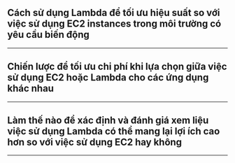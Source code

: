 ## Cách sử dụng Lambda để tối ưu hiệu suất so với việc sử dụng EC2 instances trong môi trường có yêu cầu biến động

---

## Chiến lược để tối ưu chi phí khi lựa chọn giữa việc sử dụng EC2 hoặc Lambda cho các ứng dụng khác nhau

---

## Làm thế nào để xác định và đánh giá xem liệu việc sử dụng Lambda có thể mang lại lợi ích cao hơn so với việc sử dụng EC2 hay không

---
